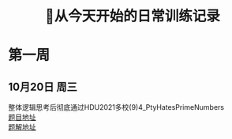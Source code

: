 <h1 align="center">🎉从今天开始的日常训练记录</h1>  

# 第一周

## 10月20日 周三  

整体逻辑思考后彻底通过HDU2021多校(9)4_PtyHatesPrimeNumbers  
[题目地址](https://vjudge.net/contest/463256#problem/D)    
[题解地址](https://github.com/Chivas-Regal/ACM/blob/main/Code/%E6%95%B0%E5%AD%A6/%E7%BB%84%E5%90%88%E6%95%B0%E5%AD%A6/%E5%AE%B9%E6%96%A5%E5%8E%9F%E7%90%86/HDU2021%E5%A4%9A%E6%A0%A1(10)4_PtyHatesPrimeNumbers.md)  

